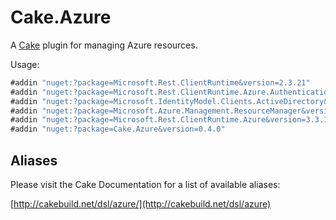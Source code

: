 # Cake.Azure
A [Cake](http://cakebuild.net) plugin for managing Azure resources.

Usage:

```csharp
#addin "nuget:?package=Microsoft.Rest.ClientRuntime&version=2.3.21"
#addin "nuget:?package=Microsoft.Rest.ClientRuntime.Azure.Authentication&version=2.4.0"
#addin "nuget:?package=Microsoft.IdentityModel.Clients.ActiveDirectory&version=4.3.0"
#addin "nuget:?package=Microsoft.Azure.Management.ResourceManager&version=2.4.5-preview&prerelease"
#addin "nuget:?package=Microsoft.Rest.ClientRuntime.Azure&version=3.3.19"
#addin "nuget:?package=Cake.Azure&version=0.4.0"
```

## Aliases

Please visit the Cake Documentation for a list of available aliases:

[http://cakebuild.net/dsl/azure/](http://cakebuild.net/dsl/azure)
